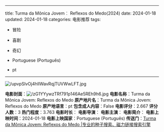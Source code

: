 
---
title: Turma da Mônica Jovem︰ Reflexos do Medo(2024)
date: 2024-01-18
updated: 2024-01-18
categories: 电影推荐
tags:

- 冒险
- 喜剧
- 奇幻

- Portuguese (Português)
- pt
---

<img src="https://image.tmdb.org/t/p/original/upvpSlvOj4hIlWavRqjTUVWwLFT.jpg" alt="/upvpSlvOj4hIlWavRqjTUVWwLFT.jpg" title="/upvpSlvOj4hIlWavRqjTUVWwLFT.jpg">

**电影封面**：<img src="https://image.tmdb.org/t/p/w200/zG1YYywzTRf791p146Ae5REh9h6.jpg" alt="/zG1YYywzTRf791p146Ae5REh9h6.jpg" title="/zG1YYywzTRf791p146Ae5REh9h6.jpg">
**电影名称**：Turma da Mônica Jovem: Reflexos do Medo
**原产地片名**：Turma da Mônica Jovem: Reflexos do Medo
**原产地语言**：pt
**包含成人内容**：False
**电影评分**：2.667
**评分人数**：3
**热门程度**：3.763
**电影时长**：
**电影导演**：
**电影主演**：
**电影简介**：
**电影上映时间**：2024-01-18
**电影上映国家**：Portuguese (Português)
**传送门**：[Turma da Mônica Jovem: Reflexos do Medo |专业的种子搜索、磁力链接搜索引擎](https://movie.amd794.com:2083/?search=Turma%20da%20M%C3%B4nica%20Jovem%3A%20Reflexos%20do%20Medo&ordering=&mode=match_phrase&page_size=10&page=1)

